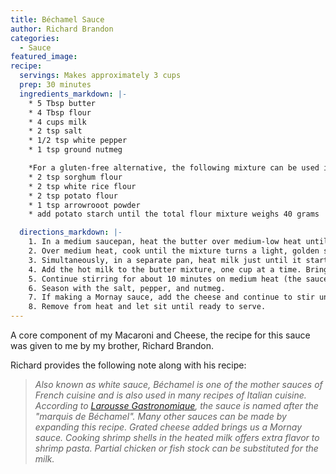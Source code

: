 ```yaml
---
title: Béchamel Sauce
author: Richard Brandon
categories:
  - Sauce
featured_image:
recipe:
  servings: Makes approximately 3 cups
  prep: 30 minutes
  ingredients_markdown: |-
    * 5 Tbsp butter
    * 4 Tbsp flour
    * 4 cups milk
    * 2 tsp salt
    * 1/2 tsp white pepper
    * 1 tsp ground nutmeg

    *For a gluten-free alternative, the following mixture can be used in place of the flour:*
    * 2 tsp sorghum flour
    * 2 tsp white rice flour
    * 2 tsp potato flour
    * 1 tsp arrowrooot powder
    * add potato starch until the total flour mixture weighs 40 grams

  directions_markdown: |-
    1. In a medium saucepan, heat the butter over medium-low heat until melted. Add the flour and stir until smooth. This process makes a roux.
    2. Over medium heat, cook until the mixture turns a light, golden sandy color, about 5 minutes.
    3. Simultaneously, in a separate pan, heat milk just until it starts to boil.
    4. Add the hot milk to the butter mixture, one cup at a time. Bring back to a boil.
    5. Continue stirring for about 10 minutes on medium heat (the sauce will become quite thick).
    6. Season with the salt, pepper, and nutmeg.
    7. If making a Mornay sauce, add the cheese and continue to stir until melted.
    8. Remove from heat and let sit until ready to serve.  
---
```

A core component of my Macaroni and Cheese, the recipe for this sauce was given to me by my brother, Richard Brandon.

Richard provides the following note along with his recipe:

> *Also known as white sauce, Béchamel is one of the mother sauces of French cuisine and is also used in many recipes of Italian cuisine.
> According to [Larousse Gastronomique](http://en.wikipedia.org/wiki/Larousse_Gastronomique), the sauce is named after the "marquis de Béchamel".
> Many other sauces can be made by expanding this recipe.
> Grated cheese added brings us a Mornay sauce.
> Cooking shrimp shells in the heated milk offers extra flavor to shrimp pasta.
> Partial chicken or fish stock can be substituted for the milk.*

